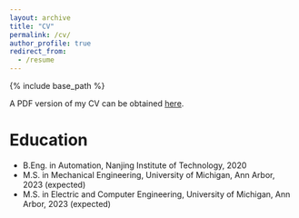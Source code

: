 ```yaml
---
layout: archive
title: "CV"
permalink: /cv/
author_profile: true
redirect_from:
  - /resume
---
```


{% include base_path %}


A PDF version of my CV can be obtained [here](https://github.com/sihangw/sihangw.github.io/_pages/Resume.pdf).

Education
======
* B.Eng. in Automation, Nanjing Institute of Technology, 2020
* M.S. in Mechanical Engineering, University of Michigan, Ann Arbor, 2023 (expected)
* M.S. in Electric and Computer Engineering, University of Michigan, Ann Arbor, 2023 (expected)
  
  
